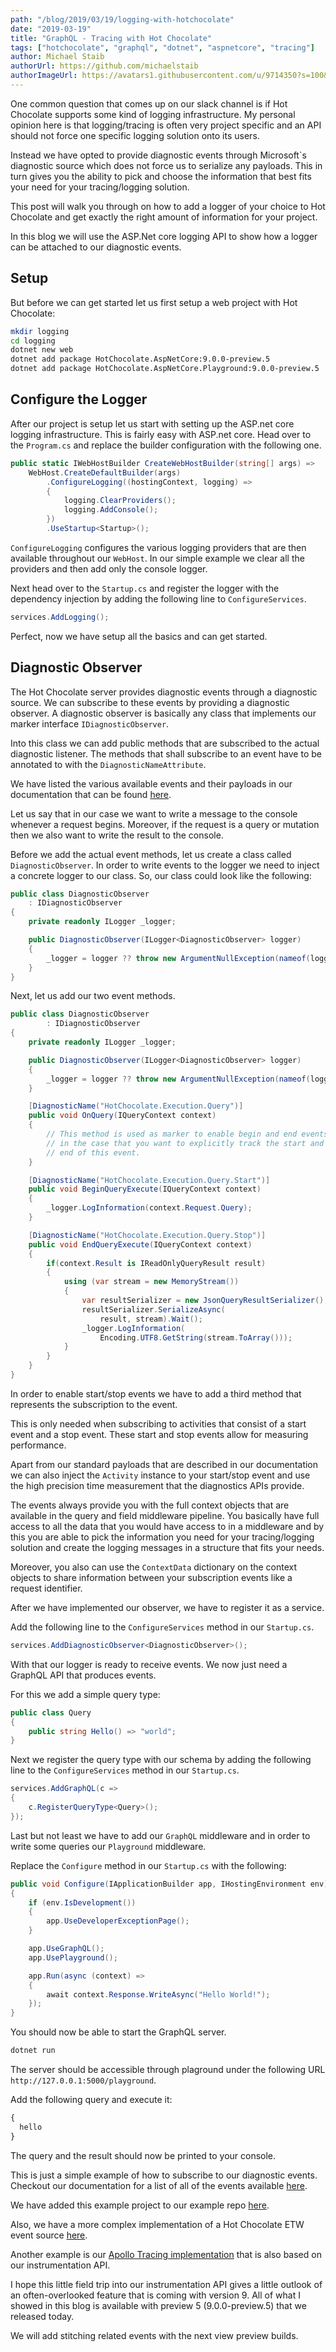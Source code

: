 ```yaml
---
path: "/blog/2019/03/19/logging-with-hotchocolate"
date: "2019-03-19"
title: "GraphQL - Tracing with Hot Chocolate"
tags: ["hotchocolate", "graphql", "dotnet", "aspnetcore", "tracing"]
author: Michael Staib
authorUrl: https://github.com/michaelstaib
authorImageUrl: https://avatars1.githubusercontent.com/u/9714350?s=100&v=4
---
```


One common question that comes up on our slack channel is if Hot Chocolate supports some kind of logging infrastructure. My personal opinion here is that logging/tracing is often very project specific and an API should not force one specific logging solution onto its users.

Instead we have opted to provide diagnostic events through Microsoft`s diagnostic source which does not force us to serialize any payloads. This in turn gives you the ability to pick and choose the information that best fits your need for your tracing/logging solution.

This post will walk you through on how to add a logger of your choice to Hot Chocolate and get exactly the right amount of information for your project.

In this blog we will use the ASP.Net core logging API to show how a logger can be attached to our diagnostic events.

## Setup

But before we can get started let us first setup a web project with Hot Chocolate:

```bash
mkdir logging
cd logging
dotnet new web
dotnet add package HotChocolate.AspNetCore:9.0.0-preview.5
dotnet add package HotChocolate.AspNetCore.Playground:9.0.0-preview.5
```

## Configure the Logger

After our project is setup let us start with setting up the ASP.net core logging infrastructure. This is fairly easy with ASP.net core. Head over to the `Program.cs` and replace the builder configuration with the following one.

```csharp
public static IWebHostBuilder CreateWebHostBuilder(string[] args) =>
    WebHost.CreateDefaultBuilder(args)
        .ConfigureLogging((hostingContext, logging) =>
        {
            logging.ClearProviders();
            logging.AddConsole();
        })
        .UseStartup<Startup>();
```

`ConfigureLogging` configures the various logging providers that are then available throughout our `WebHost`. In our simple example we clear all the providers and then add only the console logger.

Next head over to the `Startup.cs` and register the logger with the dependency injection by adding the following line to `ConfigureServices`.

```csharp
services.AddLogging();
```

Perfect, now we have setup all the basics and can get started.

## Diagnostic Observer

The Hot Chocolate server provides diagnostic events through a diagnostic source. We can subscribe to these events by providing a diagnostic observer. A diagnostic observer is basically any class that implements our marker interface `IDiagnosticObserver`.

Into this class we can add public methods that are subscribed to the actual diagnostic listener. The methods that shall subscribe to an event have to be annotated to with the `DiagnosticNameAttribute`.

We have listed the various available events and their payloads in our documentation that can be found [here](https://hotchocolate.io/docs/next/instrumentation).

Let us say that in our case we want to write a message to the console whenever a request begins. Moreover, if the request is a query or mutation then we also want to write the result to the console.

Before we add the actual event methods, let us create a class called `DiagnosticObserver`. In order to write events to the logger we need to inject a concrete logger to our class. So, our class could look like the following:

```csharp
public class DiagnosticObserver
    : IDiagnosticObserver
{
    private readonly ILogger _logger;

    public DiagnosticObserver(ILogger<DiagnosticObserver> logger)
    {
        _logger = logger ?? throw new ArgumentNullException(nameof(logger));
    }
}
```

Next, let us add our two event methods.

```csharp
public class DiagnosticObserver
        : IDiagnosticObserver
{
    private readonly ILogger _logger;

    public DiagnosticObserver(ILogger<DiagnosticObserver> logger)
    {
        _logger = logger ?? throw new ArgumentNullException(nameof(logger));
    }

    [DiagnosticName("HotChocolate.Execution.Query")]
    public void OnQuery(IQueryContext context)
    {
        // This method is used as marker to enable begin and end events
        // in the case that you want to explicitly track the start and the
        // end of this event.
    }

    [DiagnosticName("HotChocolate.Execution.Query.Start")]
    public void BeginQueryExecute(IQueryContext context)
    {
        _logger.LogInformation(context.Request.Query);
    }

    [DiagnosticName("HotChocolate.Execution.Query.Stop")]
    public void EndQueryExecute(IQueryContext context)
    {
        if(context.Result is IReadOnlyQueryResult result)
        {
            using (var stream = new MemoryStream())
            {
                var resultSerializer = new JsonQueryResultSerializer();
                resultSerializer.SerializeAsync(
                    result, stream).Wait();
                _logger.LogInformation(
                    Encoding.UTF8.GetString(stream.ToArray()));
            }
        }
    }
}
```

In order to enable start/stop events we have to add a third method that represents the subscription to the event.

This is only needed when subscribing to activities that consist of a start event and a stop event. These start and stop events allow for measuring performance.

Apart from our standard payloads that are described in our documentation we can also inject the `Activity` instance to your start/stop event and use the high precision time measurement that the diagnostics APIs provide.

The events always provide you with the full context objects that are available in the query and field middleware pipeline. You basically have full access to all the data that you would have access to in a middleware and by this you are able to pick the information you need for your tracing/logging solution and create the logging messages in a structure that fits your needs.

Moreover, you also can use the `ContextData` dictionary on the context objects to share information between your subscription events like a request identifier.

After we have implemented our observer, we have to register it as a service.

Add the following line to the `ConfigureServices` method in our `Startup.cs`.

```csharp
services.AddDiagnosticObserver<DiagnosticObserver>();
```

With that our logger is ready to receive events. We now just need a GraphQL API that produces events.

For this we add a simple query type:

```csharp
public class Query
{
    public string Hello() => "world";
}
```

Next we register the query type with our schema by adding the following line to the `ConfigureServices` method in our `Startup.cs`.

```csharp
services.AddGraphQL(c =>
{
    c.RegisterQueryType<Query>();
});
```

Last but not least we have to add our `GraphQL` middleware and in order to write some queries our `Playground` middleware.

Replace the `Configure` method in our `Startup.cs` with the following:

```csharp
public void Configure(IApplicationBuilder app, IHostingEnvironment env)
{
    if (env.IsDevelopment())
    {
        app.UseDeveloperExceptionPage();
    }

    app.UseGraphQL();
    app.UsePlayground();

    app.Run(async (context) =>
    {
        await context.Response.WriteAsync("Hello World!");
    });
}
```

You should now be able to start the GraphQL server.

```bash
dotnet run
```

The server should be accessible through plaground under the following URL `http://127.0.0.1:5000/playground`.

Add the following query and execute it:

```graphql
{
  hello
}
```

The query and the result should now be printed to your console.

This is just a simple example of how to subscribe to our diagnostic events. Checkout our documentation for a list of all of the events available [here](https://hotchocolate.io/docs/next/instrumentation).

We have added this example project to our example repo [here](https://github.com/ChilliCream/hotchocolate-examples/tree/master/Instrumentation).

Also, we have a more complex implementation of a Hot Chocolate ETW event source [here](https://github.com/ChilliCream/thor-client/tree/master/src/Clients/HotChocolate).

Another example is our [Apollo Tracing implementation](https://github.com/ChilliCream/hotchocolate/blob/master/src/Core/Core/Execution/Instrumentation/ApolloTracingDiagnosticObserver.cs) that is also based on our instrumentation API.

I hope this little field trip into our instrumentation API gives a little outlook of an often-overlooked feature that is coming with version 9. All of what I showed in this blog is available with preview 5 (9.0.0-preview.5) that we released today.

We will add stitching related events with the next view preview builds.

[hot chocolate]: https://hotchocolate.io
[hot chocolate source code]: https://github.com/ChilliCream/hotchocolate
